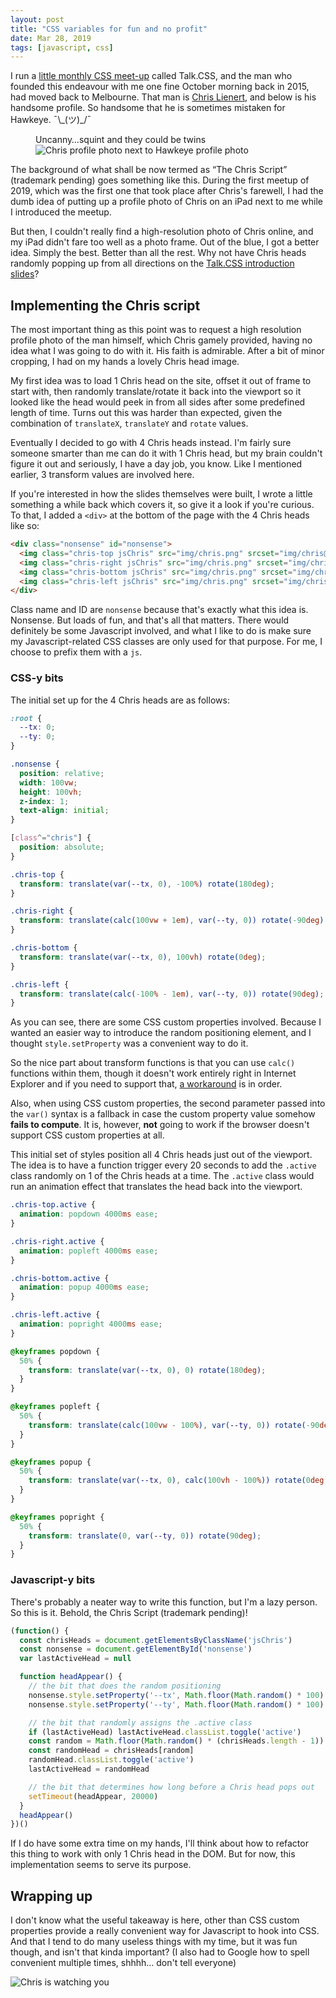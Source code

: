 ```yaml
---
layout: post
title: "CSS variables for fun and no profit"
date: Mar 28, 2019
tags: [javascript, css]
---
```

I run a [little monthly CSS meet-up](https://singaporecss.github.io) called Talk.CSS, and the man who founded this endeavour with me one fine October morning back in 2015, had moved back to Melbourne. That man is [Chris Lienert](https://twitter.com/cliener), and below is his handsome profile. So handsome that he is sometimes mistaken for Hawkeye. <span class="kaomoji">¯\\\_(ツ)_/¯</span>

<figure>
  <figcaption>Uncanny…squint and they could be twins</figcaption>
  <img src="{{ site.url }}/assets/images/posts/chris-script/hawkeye.jpg" srcset="{{ site.url }}/assets/images/posts/chris-script/hawkeye@2x.jpg 2x" alt="Chris profile photo next to Hawkeye profile photo">
</figure>

The background of what shall be now termed as “The Chris Script” (trademark pending) goes something like this. During the first meetup of 2019, which was the first one that took place after Chris's farewell, I had the dumb idea of putting up a profile photo of Chris on an iPad next to me while I introduced the meetup.

But then, I couldn't really find a high-resolution photo of Chris online, and my iPad didn't fare too well as a photo frame. Out of the blue, I got a better idea. Simply the best. Better than all the rest. Why not have Chris heads randomly popping up from all directions on the [Talk.CSS introduction slides](https://singaporecss.github.io/talk.css)?

## Implementing the Chris script

The most important thing as this point was to request a high resolution profile photo of the man himself, which Chris gamely provided, having no idea what I was going to do with it. His faith is admirable. After a bit of minor cropping, I had on my hands a lovely Chris head image.

My first idea was to load 1 Chris head on the site, offset it out of frame to start with, then randomly translate/rotate it back into the viewport so it looked like the head would peek in from all sides after some predefined length of time. Turns out this was harder than expected, given the combination of `translateX`, `translateY` and `rotate` values.

Eventually I decided to go with 4 Chris heads instead. I'm fairly sure someone smarter than me can do it with 1 Chris head, but my brain couldn't figure it out and seriously, I have a day job, you know. Like I mentioned earlier, 3 transform values are involved here.

If you're interested in how the slides themselves were built, I wrote a little something a while back which covers it, so give it a look if you're curious. To that, I added a `<div>` at the bottom of the page with the 4 Chris heads like so:

```html
<div class="nonsense" id="nonsense">
  <img class="chris-top jsChris" src="img/chris.png" srcset="img/chris@2x.png 2x" alt="The one and only Chris Lienert">
  <img class="chris-right jsChris" src="img/chris.png" srcset="img/chris@2x.png 2x" alt="The one and only Chris Lienert">
  <img class="chris-bottom jsChris" src="img/chris.png" srcset="img/chris@2x.png 2x" alt="The one and only Chris Lienert">
  <img class="chris-left jsChris" src="img/chris.png" srcset="img/chris@2x.png 2x" alt="The one and only Chris Lienert">
</div>
```

Class name and ID are `nonsense` because that's exactly what this idea is. Nonsense. But loads of fun, and that's all that matters. There would definitely be some Javascript involved, and what I like to do is make sure my Javascript-related CSS classes are only used for that purpose. For me, I choose to prefix them with a `js`.

### CSS-y bits

The initial set up for the 4 Chris heads are as follows:

```css
:root {
  --tx: 0;
  --ty: 0;
}

.nonsense {
  position: relative;
  width: 100vw;
  height: 100vh;
  z-index: 1;
  text-align: initial;
}

[class^="chris"] {
  position: absolute;
}

.chris-top {
  transform: translate(var(--tx, 0), -100%) rotate(180deg);
}

.chris-right {
  transform: translate(calc(100vw + 1em), var(--ty, 0)) rotate(-90deg);
}

.chris-bottom {
  transform: translate(var(--tx, 0), 100vh) rotate(0deg);
}

.chris-left {
  transform: translate(calc(-100% - 1em), var(--ty, 0)) rotate(90deg);
}
```

As you can see, there are some CSS custom properties involved. Because I wanted an easier way to introduce the random positioning element, and I thought `style.setProperty` was a convenient way to do it.

So the nice part about transform functions is that you can use `calc()` functions within them, though it doesn't work entirely right in Internet Explorer and if you need to support that, [a workaround](https://www.saninnsalas.com/using-calc-inside-css3-transform-in-internet-explorer/) is in order.

Also, when using CSS custom properties, the second parameter passed into the `var()` syntax is a fallback in case the custom property value somehow **fails to compute**. It is, however, **not** going to work if the browser doesn't support CSS custom properties at all.

This initial set of styles position all 4 Chris heads just out of the viewport. The idea is to have a function trigger every 20 seconds to add the `.active` class randomly on 1 of the Chris heads at a time. The `.active` class would run an animation effect that translates the head back into the viewport.

```css
.chris-top.active {
  animation: popdown 4000ms ease;
}

.chris-right.active {
  animation: popleft 4000ms ease;
}

.chris-bottom.active {
  animation: popup 4000ms ease;
}

.chris-left.active {
  animation: popright 4000ms ease;
}

@keyframes popdown {
  50% {
    transform: translate(var(--tx, 0), 0) rotate(180deg);
  }
}

@keyframes popleft {
  50% {
    transform: translate(calc(100vw - 100%), var(--ty, 0)) rotate(-90deg);
  }
}

@keyframes popup {
  50% {
    transform: translate(var(--tx, 0), calc(100vh - 100%)) rotate(0deg);
  }
}

@keyframes popright {
  50% {
    transform: translate(0, var(--ty, 0)) rotate(90deg);
  }
}
```

### Javascript-y bits

There's probably a neater way to write this function, but I'm a lazy person. So this is it. Behold, the Chris Script (trademark pending)!

```javascript
(function() {
  const chrisHeads = document.getElementsByClassName('jsChris')
  const nonsense = document.getElementById('nonsense')
  var lastActiveHead = null

  function headAppear() {
    // the bit that does the random positioning
    nonsense.style.setProperty('--tx', Math.floor(Math.random() * 100) + 0 + 'vw')
    nonsense.style.setProperty('--ty', Math.floor(Math.random() * 100) + 0 + 'vh')

    // the bit that randomly assigns the .active class
    if (lastActiveHead) lastActiveHead.classList.toggle('active')
    const random = Math.floor(Math.random() * (chrisHeads.length - 1)) + 0
    const randomHead = chrisHeads[random]
    randomHead.classList.toggle('active')
    lastActiveHead = randomHead

    // the bit that determines how long before a Chris head pops out
    setTimeout(headAppear, 20000)
  }
  headAppear()
})()
```
If I do have some extra time on my hands, I'll think about how to refactor this thing to work with only 1 Chris head in the DOM. But for now, this implementation seems to serve its purpose.

## Wrapping up

I don't know what the useful takeaway is here, other than CSS custom properties provide a really convenient way for Javascript to hook into CSS. And that I tend to do many useless things with my time, but it was fun though, and isn't that kinda important? (I also had to Google how to spell convenient multiple times, shhhh… don't tell everyone)

<img srcset="{{ site.url }}/assets/images/posts/chris-script/chris-script-480.jpg 480w, {{ site.url }}/assets/images/posts/chris-script/chris-script-640.jpg 640w, {{ site.url }}/assets/images/posts/chris-script/chris-script-960.jpg 960w, {{ site.url }}/assets/images/posts/chris-script/chris-script-1280.jpg 1280w" sizes="(max-width: 400px) 100vw, (max-width: 960px) 75vw, 640px" src="{{ site.url }}/assets/images/posts/chris-script/chris-script-640.jpg" alt="Chris is watching you">